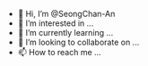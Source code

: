 - 👋 Hi, I’m @SeongChan-An
- 👀 I’m interested in ...
- 🌱 I’m currently learning ...
- 💞️ I’m looking to collaborate on ...
- 📫 How to reach me ...

<!---
SeongChan-An/SeongChan-An is a ✨ special ✨ repository because its `README.md` (this file) appears on your GitHub profile.
You can click the Preview link to take a look at your changes.
--->
